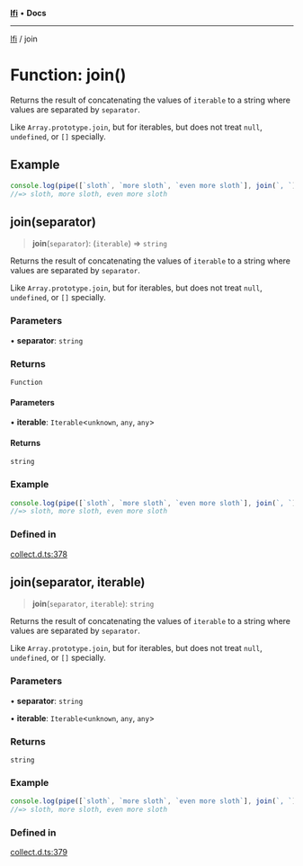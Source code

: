 [**lfi**](../readme.md) • **Docs**

---

[lfi](../globals.md) / join

# Function: join()

Returns the result of concatenating the values of `iterable` to a string where
values are separated by `separator`.

Like `Array.prototype.join`, but for iterables, but does not treat `null`,
`undefined`, or `[]` specially.

## Example

```js
console.log(pipe([`sloth`, `more sloth`, `even more sloth`], join(`, `)))
//=> sloth, more sloth, even more sloth
```

## join(separator)

> **join**(`separator`): (`iterable`) => `string`

Returns the result of concatenating the values of `iterable` to a string where
values are separated by `separator`.

Like `Array.prototype.join`, but for iterables, but does not treat `null`,
`undefined`, or `[]` specially.

### Parameters

• **separator**: `string`

### Returns

`Function`

#### Parameters

• **iterable**: `Iterable`\<`unknown`, `any`, `any`\>

#### Returns

`string`

### Example

```js
console.log(pipe([`sloth`, `more sloth`, `even more sloth`], join(`, `)))
//=> sloth, more sloth, even more sloth
```

### Defined in

[collect.d.ts:378](https://github.com/TomerAberbach/lfi/blob/dd796c78d3ff68ae7bf4a0272b3cbeca688438e7/src/operations/collect.d.ts#L378)

## join(separator, iterable)

> **join**(`separator`, `iterable`): `string`

Returns the result of concatenating the values of `iterable` to a string where
values are separated by `separator`.

Like `Array.prototype.join`, but for iterables, but does not treat `null`,
`undefined`, or `[]` specially.

### Parameters

• **separator**: `string`

• **iterable**: `Iterable`\<`unknown`, `any`, `any`\>

### Returns

`string`

### Example

```js
console.log(pipe([`sloth`, `more sloth`, `even more sloth`], join(`, `)))
//=> sloth, more sloth, even more sloth
```

### Defined in

[collect.d.ts:379](https://github.com/TomerAberbach/lfi/blob/dd796c78d3ff68ae7bf4a0272b3cbeca688438e7/src/operations/collect.d.ts#L379)
